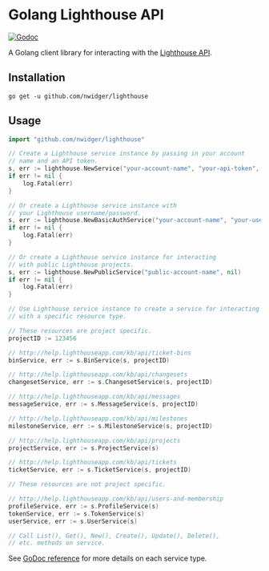 Golang Lighthouse API
=====================

[![Godoc](http://img.shields.io/badge/godoc-reference-blue.svg?style=flat)](https://godoc.org/github.com/nwidger/lighthouse)

A Golang client library for interacting with the
[Lighthouse API](http://lighthouseapp.com/api).

## Installation

```
go get -u github.com/nwidger/lighthouse
```

## Usage

``` go
import "github.com/nwidger/lighthouse"

// Create a Lighthouse service instance by passing in your account
// name and an API token.
s, err := lighthouse.NewService("your-account-name", "your-api-token", nil)
if err != nil {
	log.Fatal(err)
}

// Or create a Lighthouse service instance with
// your Lighthouse username/password.
s, err := lighthouse.NewBasicAuthService("your-account-name", "your-username", "your-password", nil)
if err != nil {
	log.Fatal(err)
}

// Or create a Lighthouse service instance for interacting
// with public Lighthouse projects.
s, err := lighthouse.NewPublicService("public-account-name", nil)
if err != nil {
	log.Fatal(err)
}

// Use Lighthouse service instance to create a service for interacting
// with a specific resource type.

// These resources are project specific.
projectID := 123456

// http://help.lighthouseapp.com/kb/api/ticket-bins
binService, err := s.BinService(s, projectID)

// http://help.lighthouseapp.com/kb/api/changesets
changesetService, err := s.ChangesetService(s, projectID)

// http://help.lighthouseapp.com/kb/api/messages
messageService, err := s.MessageService(s, projectID)

// http://help.lighthouseapp.com/kb/api/milestones
milestoneService, err := s.MilestoneService(s, projectID)

// http://help.lighthouseapp.com/kb/api/projects
projectService, err := s.ProjectService(s)

// http://help.lighthouseapp.com/kb/api/tickets
ticketService, err := s.TicketService(s, projectID)

// These resources are not project specific.

// http://help.lighthouseapp.com/kb/api/users-and-membership
profileService, err := s.ProfileService(s)
tokenService, err := s.TokenService(s)
userService, err := s.UserService(s)

// Call List(), Get(), New(), Create(), Update(), Delete(),
// etc. methods on service.
```

See [GoDoc reference](https://godoc.org/github.com/nwidger/lighthouse)
for more details on each service type.
